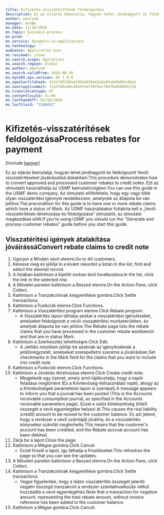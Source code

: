 ```yaml
---
title: Kifizetés-visszatérítések feldolgozása
description: Ez az eljárás bemutatja, hogyan lehet jóváhagyott és feldolgozott Vevői visszatérítéseket jóváírásokká átalakítani.
author: omulvad
manager: AnnBe
ms.date: 11/10/2016
ms.topic: business-process
ms.prod: ''
ms.service: dynamics-ax-applications
ms.technology: ''
audience: Application User
ms.reviewer: josaw
ms.search.scope: Operations
ms.search.region: Global
ms.author: omulvad
ms.search.validFrom: 2016-06-30
ms.dyn365.ops.version: AX 7.0.0
ms.openlocfilehash: 412e7df299a419642018a62e6e8febd5d59c65e1
ms.sourcegitcommit: fcb27d6a46cd544feef34f6ec7607bdd46b0c12b
ms.translationtype: HT
ms.contentlocale: hu-HU
ms.lasthandoff: 03/18/2020
ms.locfileid: "3148453"
---
```

# <a name="process-rebates-for-payment"></a><span data-ttu-id="1df2e-103">Kifizetés-visszatérítések feldolgozása</span><span class="sxs-lookup"><span data-stu-id="1df2e-103">Process rebates for payment</span></span>

[!include [banner](../../includes/banner.md)]

<span data-ttu-id="1df2e-104">Ez az eljárás bemutatja, hogyan lehet jóváhagyott és feldolgozott Vevői visszatérítéseket jóváírásokká átalakítani.</span><span class="sxs-lookup"><span data-stu-id="1df2e-104">This procedure demonstrates how to convert approved and processed customer rebates to credit notes.</span></span> <span data-ttu-id="1df2e-105">Ezt az útmutatót használhatja az USMF bemutatócégben.</span><span class="sxs-lookup"><span data-stu-id="1df2e-105">You can use this guide in the USMF demo company.</span></span> <span data-ttu-id="1df2e-106">Az útmutató előfeltétele, hogy egy vagy több olyan visszatérítési igénnyel rendelkezzen, amelynek az állapota be van jelölve.</span><span class="sxs-lookup"><span data-stu-id="1df2e-106">The precondition for this guide is to have one or more rebate claims which have a status of Mark.</span></span> <span data-ttu-id="1df2e-107">Az USMF használatakor futtatnia kell a „Vevői visszatérítések létrehozása és feldolgozása” útmutatót, az útmutató megkezdése előtt.</span><span class="sxs-lookup"><span data-stu-id="1df2e-107">If you're using USMF you should run the "Generate and process customer rebates" guide before you start this guide.</span></span>


## <a name="convert-rebate-claims-to-credit-note"></a><span data-ttu-id="1df2e-108">Visszatérítési igények átalakítása jóváírássá</span><span class="sxs-lookup"><span data-stu-id="1df2e-108">Convert rebate claims to credit note</span></span>
1. <span data-ttu-id="1df2e-109">Ugorjon a Minden vevő elemre.</span><span class="sxs-lookup"><span data-stu-id="1df2e-109">Go to All customers.</span></span>
2. <span data-ttu-id="1df2e-110">Keresse meg és jelölje ki a kívánt rekordot a listán.</span><span class="sxs-lookup"><span data-stu-id="1df2e-110">In the list, find and select the desired record.</span></span>
3. <span data-ttu-id="1df2e-111">A listában kattintson a kijelölt sorban lévő hivatkozásra.</span><span class="sxs-lookup"><span data-stu-id="1df2e-111">In the list, click the link in the selected row.</span></span>
4. <span data-ttu-id="1df2e-112">A Művelet panelen kattintson a Beszed elemre.</span><span class="sxs-lookup"><span data-stu-id="1df2e-112">On the Action Pane, click Collect.</span></span>
5. <span data-ttu-id="1df2e-113">Kattintson a Tranzakcióinak kiegyenlítése gombra.</span><span class="sxs-lookup"><span data-stu-id="1df2e-113">Click Settle transactions.</span></span>
6. <span data-ttu-id="1df2e-114">Kattintson a Funkciók elemre.</span><span class="sxs-lookup"><span data-stu-id="1df2e-114">Click Functions.</span></span>
7. <span data-ttu-id="1df2e-115">Kattintson a Visszatérítési program elemre.</span><span class="sxs-lookup"><span data-stu-id="1df2e-115">Click Rebate program.</span></span>
    * <span data-ttu-id="1df2e-116">A Visszatérítés lapon láthatja azokat a visszatérítési igényléseket, amelyeket feldolgozott a vevői visszatérítési munkaterületen, és amelyek állapota be van jelölve.</span><span class="sxs-lookup"><span data-stu-id="1df2e-116">The Rebate page lists the rebate claims that you have processed in the customer rebate workbench and that are in status Mark.</span></span>    
8. <span data-ttu-id="1df2e-117">Kattintson a Szerkesztés lehetőségre.</span><span class="sxs-lookup"><span data-stu-id="1df2e-117">Click Edit.</span></span>
    * <span data-ttu-id="1df2e-118">A Jelölés mezőben jelölje be azoknak az igényléseknek a jelölőnégyzetét, amelyeket szerepeltetni szeretne a jóváírásban.</span><span class="sxs-lookup"><span data-stu-id="1df2e-118">Set checkmarks in the Mark field for the claims that you want to include into credit note.</span></span>   
9. <span data-ttu-id="1df2e-119">Kattintson a Funkciók elemre.</span><span class="sxs-lookup"><span data-stu-id="1df2e-119">Click Functions.</span></span>
10. <span data-ttu-id="1df2e-120">Kattintson a Jóváírás létrehozása elemre.</span><span class="sxs-lookup"><span data-stu-id="1df2e-120">Click Create credit note.</span></span>
    * <span data-ttu-id="1df2e-121">Megjelenik egy üzenet, amely arról tájékoztatja, hogy a napló feladása megtörtént (Ez a Kinnlevőség-felhasználási napló, ahogy az a Kinnlevőségek paraméterei lapon is szerepel).</span><span class="sxs-lookup"><span data-stu-id="1df2e-121">A message appears to inform you that a journal has been posted (This is the Accounts receivable consumption journal, as specified in the Accounts receivable parameters page).</span></span> <span data-ttu-id="1df2e-122">Ezzel a valós kötelezettség (hitel) összegét a vevő egyenlegébe helyezi át.</span><span class="sxs-lookup"><span data-stu-id="1df2e-122">This causes the real liability (credit) amount to be moved to the customer balance.</span></span> <span data-ttu-id="1df2e-123">Ez azt jelenti, hogy a rendszer a vevő számláját jóváírta, és a visszatérítés könyvelési számlát megterhelte.</span><span class="sxs-lookup"><span data-stu-id="1df2e-123">This means that the customer's account has been credited, and the Rebate accrual account has been debited.</span></span>  
11. <span data-ttu-id="1df2e-124">Zárja be a lapot.</span><span class="sxs-lookup"><span data-stu-id="1df2e-124">Close the page.</span></span>
12. <span data-ttu-id="1df2e-125">Kattintson a Mégse gombra.</span><span class="sxs-lookup"><span data-stu-id="1df2e-125">Click Cancel.</span></span>
    * <span data-ttu-id="1df2e-126">Ezzel frissíti a lapot, így láthatja a frissítéseket.</span><span class="sxs-lookup"><span data-stu-id="1df2e-126">This refreshes the page so that you can see the updates.</span></span>  
13. <span data-ttu-id="1df2e-127">A Művelet panelen kattintson a Beszed elemre.</span><span class="sxs-lookup"><span data-stu-id="1df2e-127">On the Action Pane, click Collect.</span></span>
14. <span data-ttu-id="1df2e-128">Kattintson a Tranzakcióinak kiegyenlítése gombra.</span><span class="sxs-lookup"><span data-stu-id="1df2e-128">Click Settle transactions.</span></span>
    * <span data-ttu-id="1df2e-129">Vegye figyelembe, hogy a teljes visszatérítés összegét jelentő negatív összegű tranzakciót a rendszer számlahivatkozás nélkül hozzáadta a vevő egyenlegéhez.</span><span class="sxs-lookup"><span data-stu-id="1df2e-129">Note that a transaction for negative amount, representing the total rebate amount, without invoice reference has been added to the customer balance.</span></span>   
15. <span data-ttu-id="1df2e-130">Kattintson a Mégse gombra.</span><span class="sxs-lookup"><span data-stu-id="1df2e-130">Click Cancel.</span></span>

